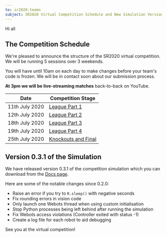 ```yaml
---
to: sr2020-teams
subject: SR2020 Virtual Competition Schedule and New Simulation Version
---
```


Hi all

## The Competition Schedule

We're pleased to announce the structure of the SR2020 virtual competition. We will be running 5 sessions over 3 weekends.

You will have until 10am on each day to make changes before your team's code is frozen. We will be in contact soon about our submission process.

**At 3pm we will be live-streaming matches** back-to-back on YouTube.

| Date           | Competition Stage                                                   |
|----------------|---------------------------------------------------------------------|
| 11th July 2020 | [League Part 1](https://studentrobotics.org/events/sr2020/virtual-competition-league-1/)       |
| 12th July 2020 | [League Part 2](https://studentrobotics.org/events/sr2020/virtual-competition-league-2/)       |
| 18th July 2020 | [League Part 3](https://studentrobotics.org/events/sr2020/virtual-competition-league-3/)       |
| 19th July 2020 | [League Part 4](https://studentrobotics.org/events/sr2020/virtual-competition-league-4/)       |
| 25th July 2020 | [Knockouts and Final](https://studentrobotics.org/events/sr2020/virtual-competition-knockouts/)|

## Version 0.3.1 of the Simulation

We have released version 0.3.1 of the competition simulation which you can download from the [Docs page](https://studentrobotics.org/docs/competition-simulator/).

Here are some of the notable changes since 0.2.0:

- Raise an error if you try to `R.sleep()` with negative seconds
- Fix rounding errors in vision code
- Only launch one Webots thread when using custom initialisation
- Stop Python processes being left behind after running the simulation
- Fix Webots access violations (Controller exited with status -1)
- Create a log file for each robot to aid debugging

See you at the virtual competition!
